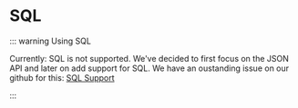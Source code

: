 # SQL

::: warning Using SQL

Currently: SQL is not supported. We've decided to first focus on the JSON API and later on add support for SQL.
We have an oustanding issue on our github for this: [SQL Support](https://github.com/maris-development/beacon/issues/6)

::: 